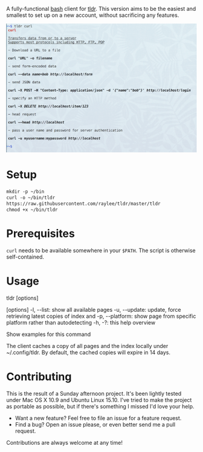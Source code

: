 A fully-functional [bash](https://en.wikipedia.org/wiki/Bash_%28Unix_shell%29) client for [tldr](https://github.com/rprieto/tldr/). This version aims to be the easiest and smallest to set up on a new account, without sacrificing any features.

![tldr screenshot](Screenshot.png?raw=true)

# Setup

	mkdir -p ~/bin
	curl -o ~/bin/tldr https://raw.githubusercontent.com/raylee/tldr/master/tldr
	chmod +x ~/bin/tldr

# Prerequisites

`curl` needs to be available somewhere in your `$PATH`. The script is otherwise self-contained.

# Usage
tldr [options] <command>

[options]
    -l, --list:     show all available pages
    -u, --update:   update, force retrieving latest copies of index and <command>
    -p, --platform: show page from specific platform rather than autodetecting
    -h, -?:         this help overview

<command>
    Show examples for this command

The client caches a copy of all pages and the index locally under
~/.config/tldr. By default, the cached copies will expire in 14 days.

# Contributing

This is the result of a Sunday afternoon project. It's been lightly tested under Mac OS X 10.9 and Ubuntu Linux 15.10. I've tried to make the project as portable as possible, but if there's something I missed I'd love your help.

* Want a new feature? Feel free to file an issue for a feature request.
* Find a bug? Open an issue please, or even better send me a pull request.

Contributions are always welcome at any time!
